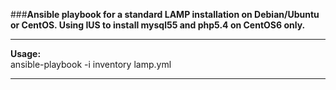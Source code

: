 ###<strong>Ansible playbook for a standard LAMP installation on Debian/Ubuntu or CentOS. Using IUS to install mysql55 and php5.4 on CentOS6 only.</strong> 

***
<strong>Usage:</strong> <br />
ansible-playbook -i inventory lamp.yml
***

